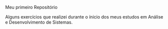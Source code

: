 Meu primeiro Repositório

Alguns exercícios que realizei durante o ínicio dos meus estudos em Análise e Desenvolvimento de Sistemas.
